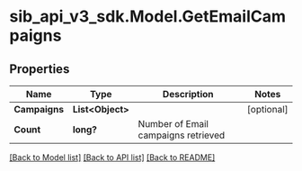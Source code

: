# sib_api_v3_sdk.Model.GetEmailCampaigns
## Properties

Name | Type | Description | Notes
------------ | ------------- | ------------- | -------------
**Campaigns** | **List&lt;Object&gt;** |  | [optional] 
**Count** | **long?** | Number of Email campaigns retrieved | 

[[Back to Model list]](../README.md#documentation-for-models) [[Back to API list]](../README.md#documentation-for-api-endpoints) [[Back to README]](../README.md)

